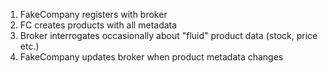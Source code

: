 1. FakeCompany registers with broker
2. FC creates products with all metadata
3. Broker interrogates occasionally about "fluid" product data (stock, price etc.)
4. FakeCompany updates broker when product metadata changes
